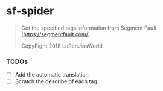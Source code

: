 # sf-spider

> Get the specified tags information from Segment Fault ([<https://segmentfault.com/>](https://segmentfault.com/))
>
> CopyRight 2018 LuRenJiasWorld

### TODOs

- [ ] Add the automatic translation
- [ ] Scratch the describe of each tag